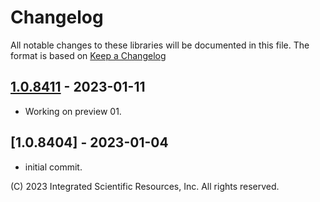 # Changelog
All notable changes to these libraries will be documented in this file.
The format is based on [Keep a Changelog](https://keepachangelog.com/en/1.0.0/)

## [1.0.8411] - 2023-01-11
* Working on preview 01.

## [1.0.8404] - 2023-01-04
* initial commit.

\(C\) 2023 Integrated Scientific Resources, Inc. All rights reserved.

[1.0.8411]: https://github.com/ATECoder/dn.vxi
